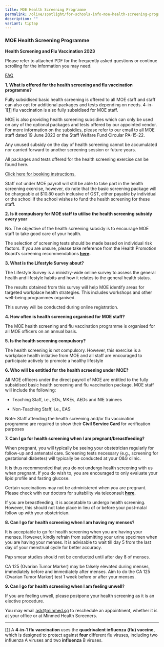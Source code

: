 ```yaml
---
title: MOE Health Screening Programme
permalink: /olive/spotlight/for-schools-info-moe-health-screening-programme/
description: ""
variant: tiptap
---
```

<h3>MOE Health Screening Programme</h3>
<p><strong>Health Screening and Flu Vaccination 2023</strong>
</p>
<p>Please refer to attached PDF for the frequently asked questions or continue
scrolling for the information you may need.</p>
<p><a href="/files/HS &amp; FV/Frequently_Asked_Questions.pdf" rel="noopener noreferrer nofollow" target="_blank">FAQ</a>
</p>
<p><strong>1. What is offered for the health screening and flu vaccination programme?</strong>
</p>
<p>Fully subsidised basic health screening is offered to all MOE staff and
staff can also opt for additional packages and tests depending on needs.
4-in-1<a href="#_ftn1" rel="noopener noreferrer nofollow" target="_blank">[1]</a> flu
vaccination is also fully subsidised for MOE staff.</p>
<p>MOE is also providing health screening subsidies which can only be used
on any of the optional packages and tests offered by our appointed vendor.
For more information on the subsidies, please refer to our email to all
MOE staff dated 19 June 2023 or the Staff Welfare Fund Circular PA-15-22.</p>
<p>Any unused subsidy on the day of health screening cannot be accumulated
nor carried forward to another screening session or future years.</p>
<p>All packages and tests offered for the health screening exercise can be
found&nbsp;here.</p>
<p><a href="/files/HS &amp; FV/_2024__Making_an_Individual_Appointment_with_Minmed___FV_and_HS.pdf" rel="noopener noreferrer nofollow" target="_blank">Click here for booking instructions.</a>
</p>
<p>Staff not under MOE payroll will still be able to take part in the health
screening exercise, however, do note that the basic screening package will
be chargeable at $10.80 each inclusive of GST, either payable by individual
or the school if the school wishes to fund the health screening for these
staff.</p>
<p><strong>2. Is it compulsory for MOE staff to utilise the health screening subsidy every year</strong>
</p>
<p>No. The objective of the health screening subsidy is to encourage MOE
staff to take good care of your health.</p>
<p>The selection of screening tests should be made based on individual risk
factors. If you are unsure, please take reference from the Health Promotion
Board’s screening recommendations&nbsp;<strong><a href="https://www.healthhub.sg/live-healthy/403/abcs_of_health_screening" rel="noopener noreferrer nofollow" target="_blank">here</a>.</strong>
</p>
<p><strong>3. What is the Lifestyle Survey about?</strong>
</p>
<p>The Lifestyle Survey is a ministry-wide online survey to assess the general
health and lifestyle habits and how it relates to the general health status.</p>
<p>The results obtained from this survey will help MOE identify areas for
targeted workplace health strategies. This includes workshops and other
well-being programmes organised.</p>
<p>This survey will be conducted during online registration.</p>
<p><strong>4. How often is health screening organised for MOE staff?</strong>
</p>
<p>The MOE health screening and flu vaccination programme is organised for
all MOE officers on an annual basis.</p>
<p><strong>5. Is the health screening compulsory?</strong>
</p>
<p>The health screening is not compulsory. However, this exercise is a workplace
health initiative from MOE and all staff are encouraged to participate
actively to promote a healthy lifestyle</p>
<p><strong>6. Who will be entitled for the health screening under MOE?</strong>
</p>
<p>All MOE officers under the direct payroll of MOE are entitled to the fully
subsidised basic health screening and flu vaccination&nbsp;package. MOE
staff will include the following:</p>
<ul data-tight="true" class="tight">
<li>
<p>Teaching Staff, i.e., EOs, MKEs, AEDs and NIE trainees</p>
</li>
<li>
<p>Non-Teaching Staff, i.e., EAS</p>
</li>
</ul>
<p>Note: Staff attending the health screening and/or flu vaccination programme
are required to show their <strong>Civil Service Card</strong> for verification
purposes</p>
<p><strong>7. Can I go for health screening when I am pregnant/breastfeeding?</strong>
</p>
<p>When pregnant, you will typically be seeing your obstetrician regularly
for follow-up and antenatal care. Screening tests necessary (e.g., screening
for gestational diabetes) will typically be conducted at your O&amp;G clinic.</p>
<p>It is thus recommended that you do not undergo health screening with us
when pregnant. If you do wish to, you are encouraged to only evaluate your
lipid profile and fasting glucose.</p>
<p>Certain vaccinations may not be administered when you are pregnant. Please
check with our doctors for suitability via teleconsult&nbsp;<strong><a href="https://minmed.sg/teleconsult-doctor/" rel="noopener noreferrer nofollow" target="_blank">here</a></strong>.</p>
<p>If you are breastfeeding, it is acceptable to undergo health screening.
However, this should not take place in lieu of or before your post-natal
follow up with your obstetrician.</p>
<p><strong>8. Can I go for health screening when I am having my menses?</strong>
</p>
<p>It is acceptable to go for health screening when you are having your menses.
However, kindly refrain from submitting your urine specimen when you are
having your menses. It is advisable to wait till day 5 from the last day
of your menstrual cycle for better accuracy.</p>
<p>Pap smear studies should not be conducted until after day 8 of menses.</p>
<p>CA 125 (Ovarian Tumor Marker) may be falsely elevated during menses, immediately
before and immediately after menses. Aim to do the CA 125 (Ovarian Tumor
Marker) test 1 week before or after your menses.</p>
<p><strong>9. Can I go for health screening when I am feeling unwell?</strong>
</p>
<p>If you are feeling unwell, please postpone your health screening as it
is an elective procedure.</p>
<p>You may email&nbsp;<a href="mailto:ask@minmed.sg" rel="noopener noreferrer nofollow" target="_blank">ask@minmed.sg</a>&nbsp;to reschedule an appointment,
whether it is at your office or at Minmed Health Screeners.</p>
<hr>
<p><a href="#_ftnref1" rel="noopener noreferrer nofollow" target="_blank">[1]</a> A <strong>4-in-1 flu vaccination</strong> uses
the <strong>quadrivalent influenza</strong>  <strong>(flu) vaccine,</strong> which
is designed to protect against <strong>four</strong> different flu viruses,
including two influenza A viruses and two <strong>influenza</strong> B viruses.</p>